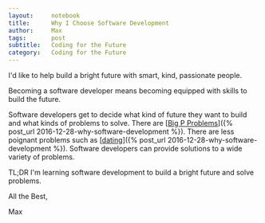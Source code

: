 ```yaml
---
layout:     notebook
title:      Why I Choose Software Development
author:     Max
tags: 		post
subtitle:   Coding for the Future
category:   Coding for the Future
---
```


I'd like to help build a bright future with smart, kind, passionate people. 

Becoming a software developer means becoming equipped with skills to build the future. 

Software developers get to decide what kind of future they want to build and what kinds of problems to solve. There are [<a href="https://miter.mit.edu/the-unexotic-underclass/">Big P Problems</a>]({% post_url 2016-12-28-why-software-development %}). There are less poignant problems such as [<a href="https://gotinder.com">dating</a>]({% post_url 2016-12-28-why-software-development %}). Software developers can provide solutions to a wide variety of problems. 

TL;DR I'm learning software development to build a bright future and solve problems. 

All the Best,

Max